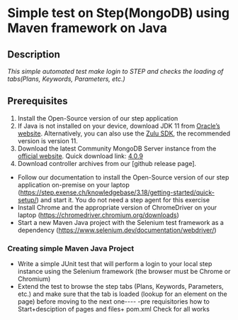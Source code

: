 # Simple test on Step(MongoDB) using Maven framework on Java
## Description

*This simple automated test make login to STEP and сhecks the loading of tabs(Plans, Keywords, Parameters, etc.)*


## **Prerequisites**
1. Install the Open-Source version of our step application
2. If Java is not installed on your device, download JDK 11 from [Oracle’s website](https://www.oracle.com/java/technologies/downloads/#java11). Alternatively, you can also use the [Zulu SDK](https://www.azul.com/downloads/?version=java-11-lts&package=jdk), the recommended version is version 11.
3. Download the latest Community MongoDB Server instance from the [official website](https://www.mongodb.com/try/download/community). Quick download link: [4.0.9](https://fastdl.mongodb.org/win32/mongodb-win32-x86_64-2008plus-ssl-4.0.9-signed.msi)
4. Download controller archives from our [github release page]. 

-  Follow our documentation to install the Open-Source version of our step application on-premise on your laptop (https://step.exense.ch/knowledgebase/3.18/getting-started/quick-setup/) and start it. You do not need a step agent for this exercise
-  Install Chrome and the appropriate version of ChromeDriver on your laptop (https://chromedriver.chromium.org/downloads)
-   Start a new Maven Java project with the Selenium test framework as a dependency (https://www.selenium.dev/documentation/webdriver/)
### Creating simple Maven Java Project
-   Write a simple JUnit test that will perform a login to your local step instance using the Selenium framework (the browser must be Chrome or Chromium)
-   Extend the test to browse the step tabs (Plans, Keywords, Parameters, etc.) and make sure that the tab is loaded (lookup for an element on the page) before moving to the next one----
-pre requisitories
how to Start+desciption of pages and files+ pom.xml
Check for all works